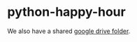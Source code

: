 # python-happy-hour

We also have a shared [google drive folder](https://drive.google.com/drive/u/1/folders/1iqRzSazDEqbklV1fwOHmB8Cx7BdRgth0).
